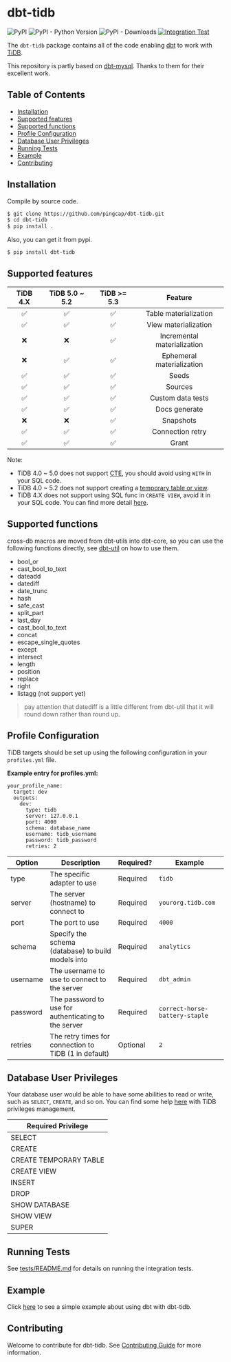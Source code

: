 # dbt-tidb

![PyPI](https://img.shields.io/pypi/v/dbt-tidb)
![PyPI - Python Version](https://img.shields.io/pypi/pyversions/dbt-tidb)
![PyPI - Downloads](https://img.shields.io/pypi/dw/dbt-tidb)
[![Integration Test](https://github.com/pingcap/dbt-tidb/actions/workflows/main.yml/badge.svg)](https://github.com/pingcap/dbt-tidb/actions/workflows/main.yml)

The `dbt-tidb` package contains all of the code enabling [dbt](https://getdbt.com) to work with 
[TiDB](https://en.pingcap.com/tidb/).

This repository is partly based on [dbt-mysql](https://github.com/dbeatty10/dbt-mysql).
Thanks to them for their excellent work.

## Table of Contents
 * [Installation](#installation)
 * [Supported features](#supported-features)
 * [Supported functions](#supported-functions)
 * [Profile Configuration](#profile-configuration)
 * [Database User Privileges](#database-user-privileges)
 * [Running Tests](#running-tests)
 * [Example](#example)
 * [Contributing](#contributing)

## Installation
Compile by source code.

```bash
$ git clone https://github.com/pingcap/dbt-tidb.git
$ cd dbt-tidb
$ pip install .
```
Also, you can get it from pypi.

```bash
$ pip install dbt-tidb
```
## Supported features

|    TiDB 4.X    | TiDB 5.0 ~ 5.2 |   TiDB >= 5.3    |           Feature           |
|:--------------:|:--------------:|:----------------:|:---------------------------:|
|       ✅        |       ✅       |        ✅        |    Table materialization    |
|       ✅        |       ✅       |        ✅        |    View materialization     |
|       ❌        |       ❌       |        ✅        | Incremental materialization |
|       ❌        |       ✅       |        ✅        |  Ephemeral materialization  |
|       ✅        |       ✅       |        ✅        |            Seeds            |
|       ✅        |       ✅       |        ✅        |           Sources           |
|       ✅        |       ✅       |        ✅        |      Custom data tests      |
|       ✅        |       ✅       |        ✅        |        Docs generate        |
|       ❌        |       ❌       |        ✅        |          Snapshots          |
|       ✅        |       ✅       |        ✅        |      Connection retry       |
|       ✅        |       ✅       |        ✅        |            Grant            |

Note: 

* TiDB 4.0 ~ 5.0 does not support [CTE](https://docs.pingcap.com/tidb/dev/sql-statement-with), 
  you should avoid using `WITH` in your SQL code.
* TiDB 4.0 ~ 5.2 does not support creating a [temporary table or view](https://docs.pingcap.com/tidb/v5.2/sql-statement-create-table#:~:text=sec\)-,MySQL%20compatibility,-TiDB%20does%20not).
* TiDB 4.X does not support using SQL func in `CREATE VIEW`, avoid it in your SQL code. 
  You can find more detail [here](https://github.com/pingcap/tidb/pull/27252).

## Supported functions

cross-db macros are moved from dbt-utils into dbt-core, so you can use the following functions directly, see [dbt-util](https://github.com/dbt-labs/dbt-utils) on how to use them.
- bool_or
- cast_bool_to_text
- dateadd
- datediff
- date_trunc
- hash
- safe_cast
- split_part
- last_day
- cast_bool_to_text
- concat
- escape_single_quotes
- except
- intersect
- length
- position
- replace
- right
- listagg (not support yet)

> pay attention that datediff is a little different from dbt-util that it will round down rather than round up.

## Profile Configuration

TiDB targets should be set up using the following configuration in your `profiles.yml` file.

**Example entry for profiles.yml:**

```
your_profile_name:
  target: dev
  outputs:
    dev:
      type: tidb
      server: 127.0.0.1
      port: 4000
      schema: database_name
      username: tidb_username
      password: tidb_password
      retries: 2
```

| Option           | Description                                           | Required? | Example                        |
|------------------|-------------------------------------------------------|-----------|--------------------------------|
| type             | The specific adapter to use                           | Required  | `tidb`                         |
| server           | The server (hostname) to connect to                   | Required  | `yourorg.tidb.com`             |
| port             | The port to use                                       | Required  | `4000`                         |
| schema           | Specify the schema (database) to build models into    | Required  | `analytics`                    |
| username         | The username to use to connect to the server          | Required  | `dbt_admin`                    |
| password         | The password to use for authenticating to the server  | Required  | `correct-horse-battery-staple` |
| retries          | The retry times for connection to TiDB (1 in default) | Optional  | `2`                            |

## Database User Privileges

Your database user would be able to have some abilities to read or write, such as `SELECT`, `CREATE`, and so on.
You can find some help [here](https://docs.pingcap.com/tidb/v4.0/privilege-management) with TiDB privileges management.

| Required Privilege     |
|------------------------|
| SELECT                 |
| CREATE                 |
| CREATE TEMPORARY TABLE |
| CREATE VIEW            |
| INSERT                 |
| DROP                   |
| SHOW DATABASE          |
| SHOW VIEW              |
| SUPER                  |

## Running Tests

See [tests/README.md](tests/README.md) for details on running the integration tests.

## Example

Click [here](https://github.com/pingcap/dbt-tidb/wiki/Primer-Tutorial-%7C-How-to-use-dbt-with-TiDB) to see a simple example about using dbt with dbt-tidb.

## Contributing

Welcome to contribute for dbt-tidb. See [Contributing Guide](CONTRIBUTING.md) for more information.
